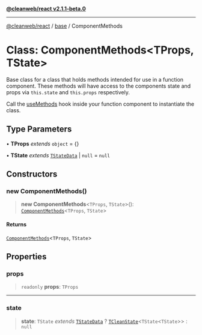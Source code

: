 [**@cleanweb/react v2.1.1-beta.0**](./../../README.md)

***

[@cleanweb/react](./../../modules.md) / [base](./../README.md) / ComponentMethods

# Class: ComponentMethods\<TProps, TState\>

Base class for a class that holds methods intended for use in a function component.
These methods will have access to the components state and props via
`this.state` and `this.props` respectively.

Call the [useMethods](./../functions/useMethods.md) hook inside your function component to instantiate the class.

## Type Parameters

• **TProps** *extends* `object` = \{\}

• **TState** *extends* [`TStateData`](./../type-aliases/TStateData.md) \| `null` = `null`

## Constructors

### new ComponentMethods()

> **new ComponentMethods**\<`TProps`, `TState`\>(): [`ComponentMethods`](ComponentMethods.md)\<`TProps`, `TState`\>

#### Returns

[`ComponentMethods`](ComponentMethods.md)\<`TProps`, `TState`\>

## Properties

### props

> `readonly` **props**: `TProps`

***

### state

> **state**: `TState` *extends* [`TStateData`](./../type-aliases/TStateData.md) ? [`TCleanState`](./../type-aliases/TCleanState.md)\<`TState`\<`TState`\>\> : `null`

